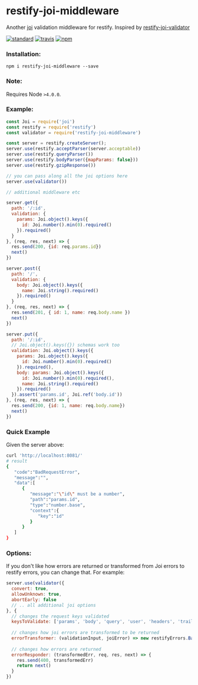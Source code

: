 # restify-joi-middleware
Another [joi](https://github.com/hapijs/joi) validation middleware for restify. Inspired by [restify-joi-validator](https://github.com/markotom/restify-joi-validator)

[![standard][standard-image]][standard-url]
[![travis][travis-image]][travis-url]
[![npm][npm-image]][npm-url]

[travis-image]: https://travis-ci.org/maxnachlinger/restify-joi-middleware.svg?branch=master
[travis-url]: https://travis-ci.org/maxnachlinger/restify-joi-middleware
[npm-image]: https://img.shields.io/npm/v/restify-joi-middleware.svg?style=flat
[npm-url]: https://npmjs.org/package/restify-joi-middleware
[standard-image]: https://img.shields.io/badge/code%20style-standard-brightgreen.svg
[standard-url]: http://standardjs.com/

### Installation:
```
npm i restify-joi-middleware --save
```

### Note:
Requires Node ``>4.0.0``.

### Example:
```javascript
const Joi = require('joi')
const restify = require('restify')
const validator = require('restify-joi-middleware')

const server = restify.createServer();
server.use(restify.acceptParser(server.acceptable))
server.use(restify.queryParser())
server.use(restify.bodyParser({mapParams: false}))
server.use(restify.gzipResponse())

// you can pass along all the joi options here
server.use(validator())

// additional middleware etc

server.get({
  path: '/:id',
  validation: {
    params: Joi.object().keys({
      id: Joi.number().min(0).required()
    }).required()
  }
}, (req, res, next) => {
  res.send(200, {id: req.params.id})
  next()
})

server.post({
  path: '/',
  validation: {
    body: Joi.object().keys({
      name: Joi.string().required()
    }).required()
  }
}, (req, res, next) => {
  res.send(201, { id: 1, name: req.body.name })
  next()
})

server.put({
  path: '/:id',
  // Joi.object().keys({}) schemas work too
  validation: Joi.object().keys({
    params: Joi.object().keys({
      id: Joi.number().min(0).required()
    }).required(),
    body: params: Joi.object().keys({
      id: Joi.number().min(0).required(),
      name: Joi.string().required()
    }).required()
  }).assert('params.id', Joi.ref('body.id'))
}, (req, res, next) => {
  res.send(200, {id: 1, name: req.body.name})
  next()
})
```

### Quick Example
Given the server above:
```sh
curl 'http://localhost:8081/'
# result
{
   "code":"BadRequestError",
   "message":"",
   "data":[
      {
         "message":"\"id\" must be a number",
         "path":"params.id",
         "type":"number.base",
         "context":{
            "key":"id"
         }
      }
   ]
}
```

### Options:
If you don't like how errors are returned or transformed from Joi errors to restify errors, you can change that. For example:
```javascript
server.use(validator({
  convert: true,
  allowUnknown: true,
  abortEarly: false
  // .. all additional joi options
}, {
  // changes the request keys validated
  keysToValidate: ['params', 'body', 'query', 'user', 'headers', 'trailers', 'files'],
  
  // changes how joi errors are transformed to be returned
  errorTransformer: (validationInput, joiError) => new restifyErrors.BadRequestError(joiError.message),
  
  // changes how errors are returned
  errorResponder: (transformedErr, req, res, next) => {
    res.send(400, transformedErr)
    return next()
  }
})
```
